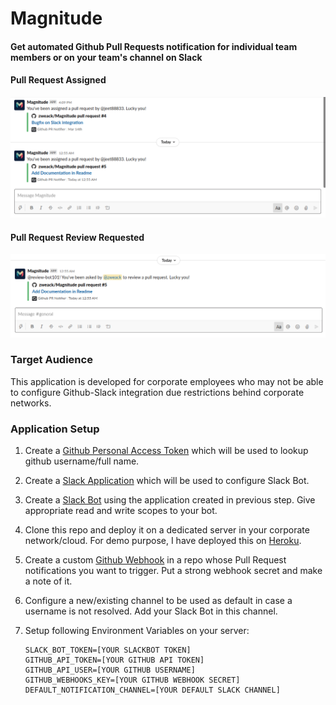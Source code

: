 # Magnitude
#### Get automated Github Pull Requests notification for individual team members or on your team's channel on Slack

#### Pull Request Assigned
![assigned](https://github.com/zweack/Magnitude/blob/dev/static/pr_assigned.png)
#### Pull Request Review Requested
![review_requested](https://github.com/zweack/Magnitude/blob/dev/static/review_requested.png)

### Target Audience
This application is developed for corporate employees who may not be able to configure Github-Slack integration due restrictions behind corporate networks.

### Application Setup
1. Create a [Github Personal Access Token](https://help.github.com/articles/creating-a-personal-access-token-for-the-command-line/) which will be used to lookup github username/full name.
2. Create a [Slack Application](https://api.slack.com/apps?new_app=1&ref=bolt_start_hub) which will be used to configure Slack Bot.
3. Create a [Slack Bot](https://slack.com/intl/en-gb/help/articles/115005265703-Create-a-bot-for-your-workspace#create-a-bot) using the application created in previous step. Give appropriate read and write scopes to your bot.
4. Clone this repo and deploy it on a dedicated server in your corporate network/cloud. For demo purpose, I have deployed this on [Heroku](https://dashboard.heroku.com/apps).
5. Create a custom [Github Webhook](https://docs.github.com/en/developers/webhooks-and-events/creating-webhooks) in a repo whose Pull Request notifications you want to trigger. Put a strong webhook secret and make a note of it.
6. Configure a new/existing channel to be used as default in case a username is not resolved. Add your Slack Bot in this channel. 
7. Setup following Environment Variables on your server:

   ```
   SLACK_BOT_TOKEN=[YOUR SLACKBOT TOKEN] 
   GITHUB_API_TOKEN=[YOUR GITHUB API TOKEN]
   GITHUB_API_USER=[YOUR GITHUB USERNAME]
   GITHUB_WEBHOOKS_KEY=[YOUR GITHUB WEBHOOK SECRET]
   DEFAULT_NOTIFICATION_CHANNEL=[YOUR DEFAULT SLACK CHANNEL]
   ```
